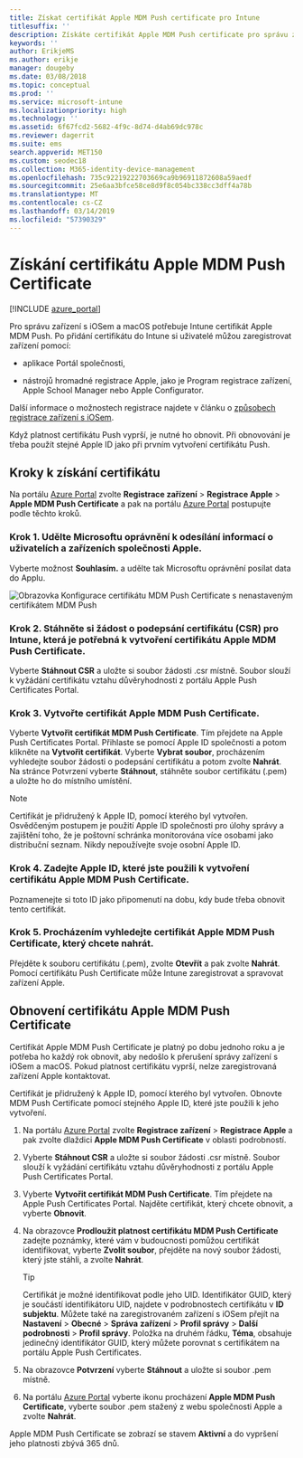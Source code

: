 ```yaml
---
title: Získat certifikát Apple MDM Push certificate pro Intune
titlesuffix: ''
description: Získáte certifikát Apple MDM Push certificate pro správu zařízení s Iosem v Intune.
keywords: ''
author: ErikjeMS
ms.author: erikje
manager: dougeby
ms.date: 03/08/2018
ms.topic: conceptual
ms.prod: ''
ms.service: microsoft-intune
ms.localizationpriority: high
ms.technology: ''
ms.assetid: 6f67fcd2-5682-4f9c-8d74-d4ab69dc978c
ms.reviewer: dagerrit
ms.suite: ems
search.appverid: MET150
ms.custom: seodec18
ms.collection: M365-identity-device-management
ms.openlocfilehash: 735c92219222703669ca9b96911872608a59aedf
ms.sourcegitcommit: 25e6aa3bfce58ce8d9f8c054bc338cc3dff4a78b
ms.translationtype: MT
ms.contentlocale: cs-CZ
ms.lasthandoff: 03/14/2019
ms.locfileid: "57390329"
---
```

# <a name="get-an-apple-mdm-push-certificate"></a>Získání certifikátu Apple MDM Push Certificate

[!INCLUDE [azure_portal](./includes/azure_portal.md)]

Pro správu zařízení s iOSem a macOS potřebuje Intune certifikát Apple MDM Push. Po přidání certifikátu do Intune si uživatelé můžou zaregistrovat zařízení pomocí:

- aplikace Portál společnosti,

- nástrojů hromadné registrace Apple, jako je Program registrace zařízení, Apple School Manager nebo Apple Configurator.

Další informace o možnostech registrace najdete v článku o [způsobech registrace zařízení s iOSem](enrollment-method-choose-ios.md).

Když platnost certifikátu Push vyprší, je nutné ho obnovit. Při obnovování je třeba použít stejné Apple ID jako při prvním vytvoření certifikátu Push.


## <a name="steps-to-get-your-certificate"></a>Kroky k získání certifikátu
Na portálu [Azure Portal](https://portal.azure.com) zvolte **Registrace zařízení** > **Registrace Apple** > **Apple MDM Push Certificate** a pak na portálu [Azure Portal](https://portal.azure.com) postupujte podle těchto kroků.

### <a name="step-1-grant-microsoft-permission-to-send-user-and-device-information-to-apple"></a>Krok 1. Udělte Microsoftu oprávnění k odesílání informací o uživatelích a zařízeních společnosti Apple.
Vyberte možnost **Souhlasím.** a udělte tak Microsoftu oprávnění posílat data do Applu.

![Obrazovka Konfigurace certifikátu MDM Push Certificate s nenastaveným certifikátem MDM Push](./media/create-mdm-push-certificate.png)

### <a name="step-2-download-the-intune-certificate-signing-request-required-to-create-an-apple-mdm-push-certificate"></a>Krok 2. Stáhněte si žádost o podepsání certifikátu (CSR) pro Intune, která je potřebná k vytvoření certifikátu Apple MDM Push Certificate.
Vyberte **Stáhnout CSR** a uložte si soubor žádosti .csr místně. Soubor slouží k vyžádání certifikátu vztahu důvěryhodnosti z portálu Apple Push Certificates Portal.

  ### <a name="step-3-create-an-apple-mdm-push-certificate"></a>Krok 3. Vytvořte certifikát Apple MDM Push Certificate.
Vyberte **Vytvořit certifikát MDM Push Certificate**. Tím přejdete na Apple Push Certificates Portal. Přihlaste se pomocí Apple ID společnosti a potom klikněte na **Vytvořit certifikát**. Vyberte **Vybrat soubor**, procházením vyhledejte soubor žádosti o podepsání certifikátu a potom zvolte **Nahrát**. Na stránce Potvrzení vyberte **Stáhnout**, stáhněte soubor certifikátu (.pem) a uložte ho do místního umístění.

> [!NOTE]
> Certifikát je přidružený k Apple ID, pomocí kterého byl vytvořen. Osvědčeným postupem je použití Apple ID společnosti pro úlohy správy a zajištění toho, že je poštovní schránka monitorována více osobami jako distribuční seznam. Nikdy nepoužívejte svoje osobní Apple ID.

### <a name="step-4-enter-the-apple-id-used-to-create-your-apple-mdm-push-certificate"></a>Krok 4. Zadejte Apple ID, které jste použili k vytvoření certifikátu Apple MDM Push Certificate.
Poznamenejte si toto ID jako připomenutí na dobu, kdy bude třeba obnovit tento certifikát.

### <a name="step-5-browse-to-your-apple-mdm-push-certificate-to-upload"></a>Krok 5. Procházením vyhledejte certifikát Apple MDM Push Certificate, který chcete nahrát.
Přejděte k souboru certifikátu (.pem), zvolte **Otevřít** a pak zvolte **Nahrát**. Pomocí certifikátu Push Certificate může Intune zaregistrovat a spravovat zařízení Apple.

## <a name="renew-apple-mdm-push-certificate"></a>Obnovení certifikátu Apple MDM Push Certificate
Certifikát Apple MDM Push Certificate je platný po dobu jednoho roku a je potřeba ho každý rok obnovit, aby nedošlo k přerušení správy zařízení s iOSem a macOS. Pokud platnost certifikátu vyprší, nelze zaregistrovaná zařízení Apple kontaktovat.

Certifikát je přidružený k Apple ID, pomocí kterého byl vytvořen. Obnovte MDM Push Certificate pomocí stejného Apple ID, které jste použili k jeho vytvoření.

1. Na portálu [Azure Portal](https://portal.azure.com) zvolte **Registrace zařízení** > **Registrace Apple** a pak zvolte dlaždici **Apple MDM Push Certificate** v oblasti podrobností.
2. Vyberte **Stáhnout CSR** a uložte si soubor žádosti .csr místně. Soubor slouží k vyžádání certifikátu vztahu důvěryhodnosti z portálu Apple Push Certificates Portal.
3. Vyberte **Vytvořit certifikát MDM Push Certificate**. Tím přejdete na Apple Push Certificates Portal. Najděte certifikát, který chcete obnovit, a vyberte **Obnovit**.
4. Na obrazovce **Prodloužit platnost certifikátu MDM Push Certificate** zadejte poznámky, které vám v budoucnosti pomůžou certifikát identifikovat, vyberte **Zvolit soubor**, přejděte na nový soubor žádosti, který jste stáhli, a zvolte **Nahrát**.
   > [!TIP]
   > Certifikát je možné identifikovat podle jeho UID. Identifikátor GUID, který je součástí identifikátoru UID, najdete v podrobnostech certifikátu v **ID subjektu**. Můžete také na zaregistrovaném zařízení s iOSem přejít na **Nastavení** > **Obecné** > **Správa** **zařízení** > **Profil správy** > **Další podrobnosti** > **Profil správy**. Položka na druhém řádku, **Téma**, obsahuje jedinečný identifikátor GUID, který můžete porovnat s certifikátem na portálu Apple Push Certificates.
 
6. Na obrazovce **Potvrzení** vyberte **Stáhnout** a uložte si soubor .pem místně.
7. Na portálu [Azure Portal](https://portal.azure.com) vyberte ikonu procházení **Apple MDM Push Certificate**, vyberte soubor .pem stažený z webu společnosti Apple a zvolte **Nahrát**.

Apple MDM Push Certificate se zobrazí se stavem **Aktivní** a do vypršení jeho platnosti zbývá 365 dnů.
